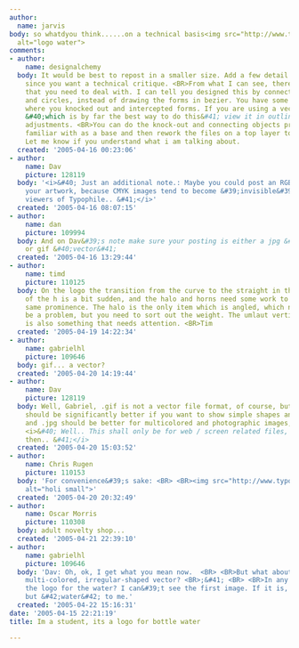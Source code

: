 ```yaml
---
author:
  name: jarvis
body: so whatdyou think......on a technical basis<img src="http://www.typophile.com/forums/messages/29/69889.jpg"
  alt="logo water">
comments:
- author:
    name: designalchemy
  body: It would be best to repost in a smaller size. Add a few detail close-up shots
    since you want a technical critique. <BR>From what I can see, there is a few problems
    that you need to deal with. I can tell you designed this by connecting regtangles
    and circles, instead of drawing the forms in bezier. You have some inconsistencies
    where you knocked out and intercepted forms. If you are using a vector program
    &#40;which is by far the best way to do this&#41; view it in outline and make
    adjustments. <BR>You can do the knock-out and connecting objects process you are
    familiar with as a base and then rework the files on a top layer to make it easier.
    Let me know if you understand what i am talking about.
  created: '2005-04-16 00:23:06'
- author:
    name: Dav
    picture: 128119
  body: '<i>&#40; Just an additional note.: Maybe you could post an RGB version of
    your artwork, because CMYK images tend to become &#39;invisible&#39; to various
    viewers of Typophile.. &#41;</i>'
  created: '2005-04-16 08:07:15'
- author:
    name: dan
    picture: 109994
  body: And on Dav&#39;s note make sure your posting is either a jpg &#40;raster&#41;
    or gif &#40;vector&#41;
  created: '2005-04-16 13:29:44'
- author:
    name: timd
    picture: 110125
  body: On the logo the transition from the curve to the straight in the open counter
    of the h is a bit sudden, and the halo and horns need some work to give them the
    same prominence. The halo is the only item which is angled, which needn&#39;t
    be a problem, but you need to sort out the weight. The umlaut vertical positioning
    is also something that needs attention. <BR>Tim
  created: '2005-04-19 14:22:34'
- author:
    name: gabrielhl
    picture: 109646
  body: gif... a vector?
  created: '2005-04-20 14:19:44'
- author:
    name: Dav
    picture: 128119
  body: Well, Gabriel, .gif is not a vector file format, of course, but, .gif files
    should be significantly better if you want to show simple shapes and vector images,
    and .jpg should be better for multicolored and photographic images, on the web..
    <i>&#40; Well.. This shall only be for web / screen related files, not for print,
    then.. &#41;</i>
  created: '2005-04-20 15:03:52'
- author:
    name: Chris Rugen
    picture: 110153
  body: 'For convenience&#39;s sake: <BR> <BR><img src="http://www.typophile.com/forums/messages/29/70302.gif"
    alt="holi small">'
  created: '2005-04-20 20:32:49'
- author:
    name: Oscar Morris
    picture: 110308
  body: adult novelty shop...
  created: '2005-04-21 22:39:10'
- author:
    name: gabrielhl
    picture: 109646
  body: 'Dav: Oh, ok, I get what you mean now.  <BR> <BR>But what about a rainbow-gradient-filled,
    multi-colored, irregular-shaped vector? <BR>;&#41; <BR> <BR>In any case, is &#42;that&#42;
    the logo for the water? I can&#39;t see the first image. If it is, it says anything
    but &#42;water&#42; to me.'
  created: '2005-04-22 15:16:31'
date: '2005-04-15 22:21:19'
title: Im a student, its a logo for bottle water

---
```

